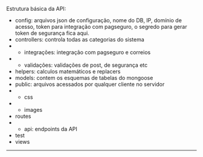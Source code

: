 Estrutura básica da API:
- config: arquivos json de configuração, nome do DB, IP, domínio de acesso, token para integração com pagseguro, o segredo para gerar token de segurança fica aqui.
- controllers:  controla todas as categorias do sistema
- - integrações: integração com pagseguro e correios
- - validações: validações de post, de segurança etc
- helpers: calculos matemáticos e replacers
- models: contem os esquemas de tabelas do mongoose
- public:  arquivos acessados por qualquer cliente no servidor
- - css
- - images
- routes
- - api: endpoints da API
- test
- views


-------------------

